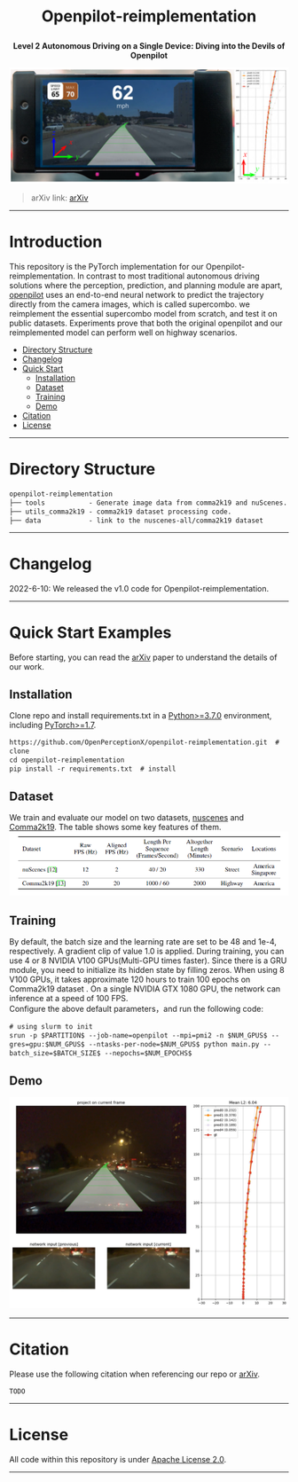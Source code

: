 # <p align="center">Openpilot-reimplementation</p>
**<p align="center">Level 2 Autonomous Driving on a Single Device: Diving into the Devils of Openpilot</p>**
![image](https://github.com/caizhitian/openpilot-reimplementation/blob/master/pic/arXiv_fig1.png)
> arXiv link: [arXiv](https://www.overleaf.com/project/626954666328026cc3d14c98)
***
# Introduction

This repository is the PyTorch implementation for our Openpilot-reimplementation.
In contrast to most traditional autonomous driving solutions where the perception, prediction, and planning module are apart, [openpilot](https://github.com/commaai/openpilot) uses an end-to-end neural network to predict the trajectory directly from the camera images, which is called supercombo. we reimplement the essential supercombo model from scratch, and test it on public datasets. Experiments prove that both the original openpilot and our reimplemented model can perform well on highway scenarios.

* [Directory Structure](#directory-structure) 
* [Changelog](#changelog) 
* [Quick Start](#quick-start-examples) 
    * [Installation](#installation)
    * [Dataset](#dataset)
    * [Training](#training)
    * [Demo](#demo)
* [Citation](#citation) 
* [License](#license)  

***
# Directory Structure

```
openpilot-reimplementation 
├── tools           - Generate image data from comma2k19 and nuScenes.  
├── utils_comma2k19 - comma2k19 dataset processing code.  
├── data            - link to the nuscenes-all/comma2k19 dataset 
```
***
# Changelog

2022-6-10: We released the v1.0 code for Openpilot-reimplementation.

***
# Quick Start Examples
Before starting, you can read the [arXiv](https://www.overleaf.com/project/626954666328026cc3d14c98) paper to understand the details of our work.
## Installation
Clone repo and install requirements.txt in a [Python>=3.7.0](https://www.python.org/) environment, including [PyTorch>=1.7](https://pytorch.org/get-started/locally/).

```
https://github.com/OpenPerceptionX/openpilot-reimplementation.git  # clone
cd openpilot-reimplementation
pip install -r requirements.txt  # install

```
## Dataset
We train and evaluate our model on two datasets, [nuscenes](https://www.nuscenes.org/nuscenes) and [Comma2k19](https://github.com/commaai/comma2k19).
The table shows some key features of them.
![dataset_cmp](https://github.com/caizhitian/openpilot-reimplementation/blob/master/pic/dataset_cmp.png)

## Training
By default, the batch size and the learning rate are set to be 48 and 1e-4, respectively. A gradient clip of value 1.0 is applied. During training, you can use 4 or 8 NVIDIA V100 GPUs(Multi-GPU times faster). Since there is a GRU module, you need to initialize its hidden state by filling zeros. When using 8 V100 GPUs, it takes approximate 120 hours to train 100 epochs on Comma2k19 dataset . On a single NVIDIA GTX 1080 GPU, the network can inference at a speed of 100 FPS.  
Configure the above default parameters，and run the following code:
```
# using slurm to init
srun -p $PARTITION$ --job-name=openpilot --mpi=pmi2 -n $NUM_GPUS$ --gres=gpu:$NUM_GPUS$ --ntasks-per-node=$NUM_GPUS$ python main.py --batch_size=$BATCH_SIZE$ --nepochs=$NUM_EPOCHS$

```

## Demo
<img src="https://github.com/caizhitian/openpilot-reimplementation/blob/master/pic/demo01.png" width="600px">

***
# Citation
Please use the following citation when referencing our repo or [arXiv](https://www.overleaf.com/project/626954666328026cc3d14c98).
```
TODO

```
***
# License
All code within this repository is under [Apache License 2.0](https://www.apache.org/licenses/LICENSE-2.0).
***


